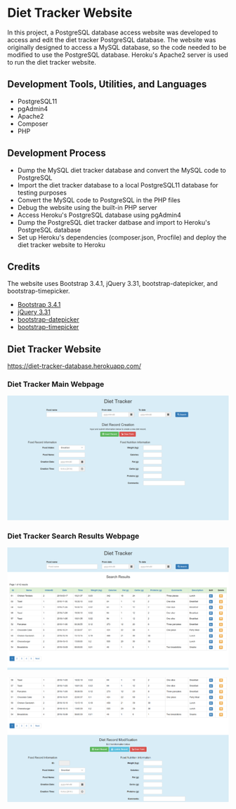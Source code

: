 # Diet Tracker Website

In this project, a PostgreSQL database access website was developed to access and edit the diet tracker PostgreSQL database. 
The website was originally designed to access a MySQL database, so the code needed to be modified to use the PostgreSQL database. 
Heroku's Apache2 server is used to run the diet tracker website.

## Development Tools, Utilities, and Languages
* PostgreSQL11
* pgAdmin4
* Apache2
* Composer
* PHP

## Development Process
* Dump the MySQL diet tracker database and convert the MySQL code to PostgreSQL
* Import the diet tracker database to a local PostgreSQL11 database for testing purposes
* Convert the MySQL code to PostgreSQL in the PHP files
* Debug the website using the built-in PHP server
* Access Heroku's PostgreSQL database using pgAdmin4
* Dump the PostgreSQL diet tracker datbase and import to Heroku's PostgreSQL database
* Set up Heroku's dependencies (composer.json, Procfile) and deploy the diet tracker website to Heroku

## Credits
The website uses Bootstrap 3.4.1, jQuery 3.31, bootstrap-datepicker, and bootstrap-timepicker.
* [Bootstrap 3.4.1](https://getbootstrap.com/docs/3.4/)
* [jQuery 3.31](https://code.jquery.com/)
* [bootstrap-datepicker](https://cdnjs.com/libraries/bootstrap-datepicker)
* [bootstrap-timepicker](https://cdnjs.com/libraries/bootstrap-timepicker)

## Diet Tracker Website
https://diet-tracker-database.herokuapp.com/

### Diet Tracker Main Webpage
![Diet Tracker Main Page](images/diet_tracker.png)

### Diet Tracker Search Results Webpage
![Diet Search Results 1](images/diet_search_1.png)

![Diet Search Results 2](images/diet_search_2.png)